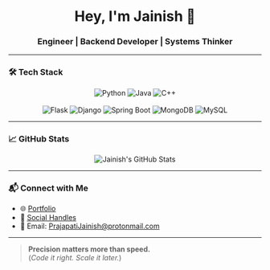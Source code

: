 <h1 align="center">Hey, I'm Jainish 👋</h1>
<h3 align="center">Engineer | Backend Developer | Systems Thinker</h3>

---

### 🛠️ Tech Stack


<div align="center">
  <img src="https://img.shields.io/badge/Python-3670A0?style=for-the-badge&logo=python&logoColor=white" alt="Python"/>
  <img src="https://img.shields.io/badge/Java-ED8B00?style=for-the-badge&logo=java&logoColor=white" alt="Java"/>
  <img src="https://img.shields.io/badge/C++-00599C?style=for-the-badge&logo=c%2B%2B&logoColor=white" alt="C++"/>
  <br><br>
  <img src="https://img.shields.io/badge/Flask-000000?style=for-the-badge&logo=flask&logoColor=white" alt="Flask"/>
  <img src="https://img.shields.io/badge/Django-092E20?style=for-the-badge&logo=django&logoColor=white" alt="Django"/>
  <img src="https://img.shields.io/badge/SpringBoot-6DB33F?style=for-the-badge&logo=springboot&logoColor=white" alt="Spring Boot"/>
  <img src="https://img.shields.io/badge/MongoDB-4EA94B?style=for-the-badge&logo=mongodb&logoColor=white" alt="MongoDB"/>
  <img src="https://img.shields.io/badge/MySQL-00758F?style=for-the-badge&logo=mysql&logoColor=white" alt="MySQL"/>
</div>

---

### 📈 GitHub Stats

<div align="center">
  <img src="https://github-readme-stats.vercel.app/api?username=Jain1shh&show_icons=true&theme=tokyonight&hide_border=true" alt="Jainish's GitHub Stats"/>
</div>

---

### 📬 Connect with Me

- 🌐 [Portfolio](https://jain1shh.github.io/)
- 🔗 [Social Handles](https://jain1shh.github.io/connect/)
- 📧 Email: [PrajapatiJainish@protonmail.com](mailto:PrajapatiJainish@protonmail.com)

---

> **Precision matters more than speed.**  
(_Code it right. Scale it later._)

